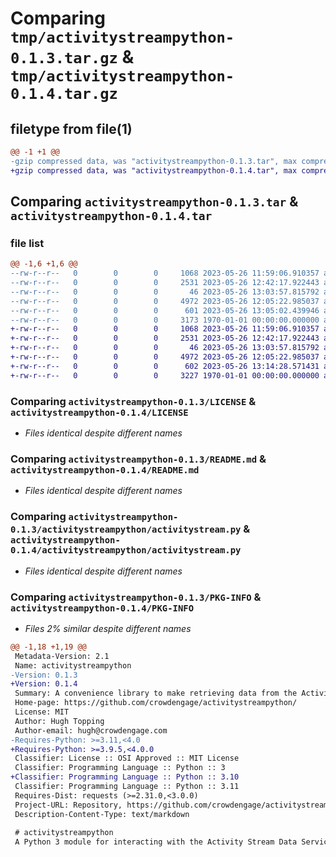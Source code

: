 # Comparing `tmp/activitystreampython-0.1.3.tar.gz` & `tmp/activitystreampython-0.1.4.tar.gz`

## filetype from file(1)

```diff
@@ -1 +1 @@
-gzip compressed data, was "activitystreampython-0.1.3.tar", max compression
+gzip compressed data, was "activitystreampython-0.1.4.tar", max compression
```

## Comparing `activitystreampython-0.1.3.tar` & `activitystreampython-0.1.4.tar`

### file list

```diff
@@ -1,6 +1,6 @@
--rw-r--r--   0        0        0     1068 2023-05-26 11:59:06.910357 activitystreampython-0.1.3/LICENSE
--rw-r--r--   0        0        0     2531 2023-05-26 12:42:17.922443 activitystreampython-0.1.3/README.md
--rw-r--r--   0        0        0       46 2023-05-26 13:03:57.815792 activitystreampython-0.1.3/activitystreampython/__init__.py
--rw-r--r--   0        0        0     4972 2023-05-26 12:05:22.985037 activitystreampython-0.1.3/activitystreampython/activitystream.py
--rw-r--r--   0        0        0      601 2023-05-26 13:05:02.439946 activitystreampython-0.1.3/pyproject.toml
--rw-r--r--   0        0        0     3173 1970-01-01 00:00:00.000000 activitystreampython-0.1.3/PKG-INFO
+-rw-r--r--   0        0        0     1068 2023-05-26 11:59:06.910357 activitystreampython-0.1.4/LICENSE
+-rw-r--r--   0        0        0     2531 2023-05-26 12:42:17.922443 activitystreampython-0.1.4/README.md
+-rw-r--r--   0        0        0       46 2023-05-26 13:03:57.815792 activitystreampython-0.1.4/activitystreampython/__init__.py
+-rw-r--r--   0        0        0     4972 2023-05-26 12:05:22.985037 activitystreampython-0.1.4/activitystreampython/activitystream.py
+-rw-r--r--   0        0        0      602 2023-05-26 13:14:28.571431 activitystreampython-0.1.4/pyproject.toml
+-rw-r--r--   0        0        0     3227 1970-01-01 00:00:00.000000 activitystreampython-0.1.4/PKG-INFO
```

### Comparing `activitystreampython-0.1.3/LICENSE` & `activitystreampython-0.1.4/LICENSE`

 * *Files identical despite different names*

### Comparing `activitystreampython-0.1.3/README.md` & `activitystreampython-0.1.4/README.md`

 * *Files identical despite different names*

### Comparing `activitystreampython-0.1.3/activitystreampython/activitystream.py` & `activitystreampython-0.1.4/activitystreampython/activitystream.py`

 * *Files identical despite different names*

### Comparing `activitystreampython-0.1.3/PKG-INFO` & `activitystreampython-0.1.4/PKG-INFO`

 * *Files 2% similar despite different names*

```diff
@@ -1,18 +1,19 @@
 Metadata-Version: 2.1
 Name: activitystreampython
-Version: 0.1.3
+Version: 0.1.4
 Summary: A convenience library to make retrieving data from the Activity Stream Data Service API easier
 Home-page: https://github.com/crowdengage/activitystreampython/
 License: MIT
 Author: Hugh Topping
 Author-email: hugh@crowdengage.com
-Requires-Python: >=3.11,<4.0
+Requires-Python: >=3.9.5,<4.0.0
 Classifier: License :: OSI Approved :: MIT License
 Classifier: Programming Language :: Python :: 3
+Classifier: Programming Language :: Python :: 3.10
 Classifier: Programming Language :: Python :: 3.11
 Requires-Dist: requests (>=2.31.0,<3.0.0)
 Project-URL: Repository, https://github.com/crowdengage/activitystreampython/
 Description-Content-Type: text/markdown
 
 # activitystreampython
 A Python 3 module for interacting with the Activity Stream Data Service API v1.
```

